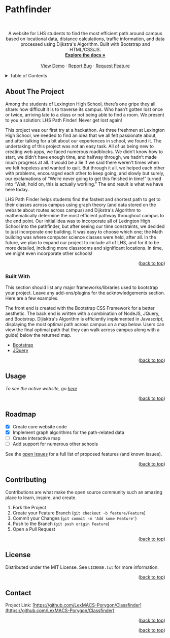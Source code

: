 # Pathfinder

<div id="top"></div>


<br />
<div align="center">
  </a>
  <p align="center">
    A website for LHS students to find the most efficient path around campus based on locational data, distance calculations, traffic information, and data processed using Dijkstra's Algorithm. Built with Bootstrap and HTML/CSS/JS.
    <br />
    <a href="https://github.com/LexMACS-Porygon/Classfinder"><strong>Explore the docs »</strong></a>
    <br />
    <br />
    <a href="https://github.com/LexMACS-Porygon/Classfinder">View Demo</a>
    ·
    <a href="https://github.com/LexMACS-Porygon/Classfinder/issues">Report Bug</a>
    ·
    <a href="https://github.com/LexMACS-Porygon/Classfinder/issues">Request Feature</a>
  </p>
</div>



<!-- TABLE OF CONTENTS -->
<details>
  <summary>Table of Contents</summary>
  <ol>
    <li>
      <a href="#about-the-project">About The Project</a>
      <ul>
        <li><a href="#built-with">Built With</a></li>
      </ul>
    </li>
    <li>
      <a href="#getting-started">Getting Started</a>
      <ul>
        <li><a href="#prerequisites">Prerequisites</a></li>
        <li><a href="#installation">Installation</a></li>
      </ul>
    </li>
    <li><a href="#usage">Usage</a></li>
    <li><a href="#roadmap">Roadmap</a></li>
    <li><a href="#contributing">Contributing</a></li>
    <li><a href="#license">License</a></li>
    <li><a href="#contact">Contact</a></li>
    <li><a href="#acknowledgments">Acknowledgments</a></li>
  </ol>
</details>



<!-- ABOUT THE PROJECT -->
## About The Project

Among the students of Lexington High School, there’s one gripe they all share: how difficult it is to traverse its campus. Who hasn’t gotten lost once or twice, arriving late to a class or not being able to find a room. We present to you a solution: LHS Path Finder! Never get lost again!

This project was our first try at a hackathon. As three freshmen at Lexington High School, we needed to find an idea that we all felt passionate about, and after talking for a bit about our experiences in school, we found it. The undertaking of this project was not an easy task. All of us being new to creating web apps, we faced numerous roadblocks. We didn’t know how to start, we didn’t have enough time, and halfway through, we hadn’t made much progress at all. It would be a lie if we said there weren't times when we felt hopeless and wanted to quit. But through it all, we helped each other with problems, encouraged each other to keep going, and slowly but surely, our exclamations of “We’re never going to get this finished in time!” turned into “Wait, hold on, this is actually working.” The end result is what we have here today.

LHS Path Finder helps students find the fastest and shortest path to get to their classes across campus using graph theory (and data stored on the website about routes across campus) and Dijkstra's Algorithm to mathematically determine the most efficient pathway throughout campus to the end point. Our initial idea was to incorporate all of Lexington High School into the pathfinder, but after seeing our time constraints, we decided to just incorporate one building. It was easy to choose which one; the Math building was where computer science classes were held, after all. In the future, we plan to expand our project to include all of LHS, and for it to be more detailed, including more classrooms and significant locations. In time, we might even incorporate other schools!

<p align="right">(<a href="#top">back to top</a>)</p>



### Built With

This section should list any major frameworks/libraries used to bootstrap your project. Leave any add-ons/plugins for the acknowledgements section. Here are a few examples.

The front end is created with the Bootstrap CSS Framework for a better aesthetic.
The back end is written with a combination of NodeJS, JQuery, and Bootstrap.
Dijisktra's Algorithm is efficiently implemented in Javascript, displaying the most optimal path across campus on a map below.
Users can view the final optimal path that they can walk across campus along with a guide) below the returned map.

* [Bootstrap](https://getbootstrap.com)
* [JQuery](https://jquery.com)

<p align="right">(<a href="#top">back to top</a>)</p>



<!-- USAGE EXAMPLES -->
## Usage



_To see the active website, go [here](https://pathfinder.anksharskarp.repl.co/)_

<p align="right">(<a href="#top">back to top</a>)</p>



<!-- ROADMAP -->
## Roadmap

- [x] Create core website code
- [x] Implement graph algorithms for the path-related data
- [ ] Create interactive map
- [ ] Add support for numerous other schools

See the [open issues](https://github.com/LexMACS-Porygon/Classfinder/issues) for a full list of proposed features (and known issues).

<p align="right">(<a href="#top">back to top</a>)</p>



<!-- CONTRIBUTING -->
## Contributing

Contributions are what make the open source community such an amazing place to learn, inspire, and create. 

1. Fork the Project
2. Create your Feature Branch (`git checkout -b feature/Feature`)
3. Commit your Changes (`git commit -m 'Add some Feature'`)
4. Push to the Branch (`git push origin Feature`)
5. Open a Pull Request

<p align="right">(<a href="#top">back to top</a>)</p>



## License

Distributed under the MIT License. See `LICENSE.txt` for more information.

<p align="right">(<a href="#top">back to top</a>)</p>


## Contact

Project Link: [https://github.com/LexMACS-Porygon/Classfinder](https://github.com/LexMACS-Porygon/Classfinder)

<p align="right">(<a href="#top">back to top</a>)</p>


<p align="right">(<a href="#top">back to top</a>)</p>

[license-url]: https://github.com/LexMACS-Porygon/Classfinder/blob/master/LICENSE.txt
